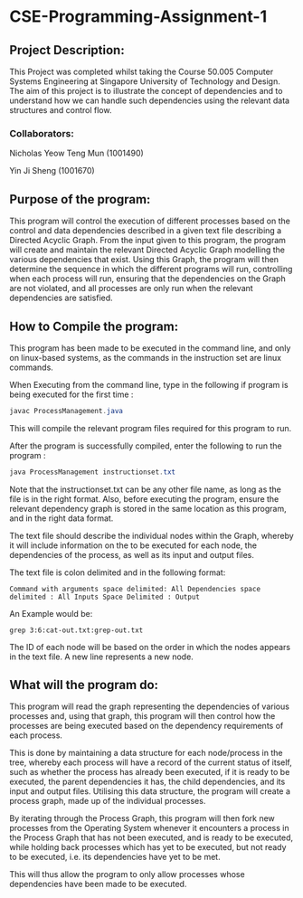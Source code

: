 # CSE-Programming-Assignment-1

## Project Description:
This Project was completed whilst taking the Course 50.005 Computer Systems Engineering at Singapore
University of Technology and Design. The aim of this project is to illustrate the concept of
dependencies and to understand how we can handle such dependencies using the relevant 
data structures and control flow.

### Collaborators:
Nicholas Yeow Teng Mun (1001490)

Yin Ji Sheng (1001670)

## Purpose of the program:
This program will control the execution of different processes based on the control and data 
dependencies described in a given text file describing a Directed Acyclic Graph. From the input 
given to this program, the program will create and maintain the relevant Directed Acyclic Graph 
modelling the various dependencies that exist. Using this Graph, the program will then determine
the sequence in which the different programs will run, controlling when each process will run,
ensuring that the dependencies on the Graph are not violated, and all processes are only run when
the relevant dependencies are satisfied. 

## How to Compile the program:
This program has been made to be executed in the command line, and only on linux-based systems, as the commands
in the instruction set are linux commands.

When Executing from the command line, type in the following if program is being executed for the first time :
```java
javac ProcessManagement.java
```
This will compile the relevant program files required for this program to run.

After the program is successfully compiled, enter the following to run the program :
```java
java ProcessManagement instructionset.txt
```
Note that the instructionset.txt can be any other file name, as long as the file is in the right format. Also,
before executing the program, ensure the relevant dependency graph is stored in the same location as this program,
and in the right data format.

The text file should describe the individual nodes within the Graph, whereby it will include information
on the to be executed for each node, the dependencies of the process, as well as its input and output
files.

The text file is colon delimited and in the following format:
```
Command with arguments space delimited: All Dependencies space delimited : All Inputs Space Delimited : Output 
```
An Example would be:
```
grep 3:6:cat-out.txt:grep-out.txt
```
The ID of each node will be based on the order in which the nodes appears in the text file. A new line
represents a new node.

## What will the program do:

This program will read the graph representing the dependencies of various processes and, using that graph,
this program will then control how the processes are being executed based on the dependency requirements of 
each process. 

This is done by maintaining a data structure for each node/process in the tree, whereby each process will have
a record of the current status of itself, such as whether the process has already been executed, if it is 
ready to be executed, the parent dependencies it has, the child dependencies, and its input and output files. 
Utilising this data structure, the program will create a process graph, made up of the individual processes.

By iterating through the Process Graph, this program will then fork new processes from the Operating System 
whenever it encounters a process in the Process Graph that has not been executed, and is ready to be executed,
while holding back processes which has yet to be executed, but not ready to be executed, i.e. its dependencies
have yet to be met.

This will thus allow the program to only allow processes whose dependencies have been made to be executed.
